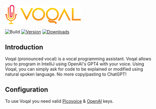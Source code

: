<img src='.github/media/logo-horizontal-text.svg' width='250'>

![Build](https://github.com/voqal/voqal-plugin/workflows/Build/badge.svg)
[![Version](https://img.shields.io/jetbrains/plugin/v/23086-voqal--vocal-software-development.svg)](https://plugins.jetbrains.com/plugin/23086-voqal--vocal-software-development)
[![Downloads](https://img.shields.io/jetbrains/plugin/d/23086-voqal--vocal-software-development.svg)](https://plugins.jetbrains.com/plugin/23086-voqal--vocal-software-development)

## Introduction

<!-- Plugin description -->

Voqal (pronounced vocal) is a vocal programming assistant.
Voqal allows you to program in IntelliJ using OpenAI's GPT4 with your voice.
Using Voqal, you can simply ask for code to be explained or modified using natural spoken language.
No more copy/pasting to ChatGPT!

<!-- Plugin description end -->

## Configuration

To use Voqal you need valid [Picovoice](https://picovoice.ai) & [OpenAI](https://openai.com) keys.

[template]: https://github.com/JetBrains/intellij-platform-plugin-template

[docs:plugin-description]: https://plugins.jetbrains.com/docs/intellij/plugin-user-experience.html#plugin-description-and-presentation
